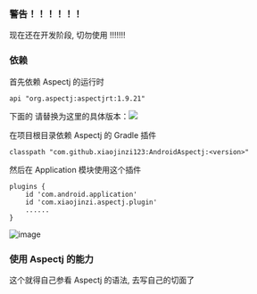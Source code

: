 ### 警告！！！！！！
现在还在开发阶段, 切勿使用 !!!!!!!

### 依赖

首先依赖 Aspectj 的运行时
```
api "org.aspectj:aspectjrt:1.9.21"
```

下面的 <version> 请替换为这里的具体版本：[![](https://jitpack.io/v/xiaojinzi123/AndroidAspectj.svg)](https://jitpack.io/#xiaojinzi123/AndroidAspectj)

在项目根目录依赖 Aspectj 的 Gradle 插件

```
classpath "com.github.xiaojinzi123:AndroidAspectj:<version>"
```

然后在 Application 模块使用这个插件

```
plugins {
    id 'com.android.application'
    id 'com.xiaojinzi.aspectj.plugin'
    ......
}
```

![image](https://github.com/xiaojinzi123/AndroidAspectj/assets/12975743/36255505-8847-4a11-89da-45393987686b)

### 使用 Aspectj 的能力

这个就得自己参看 Aspectj 的语法, 去写自己的切面了
